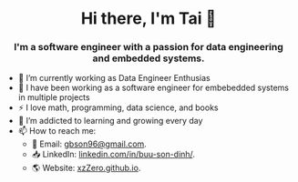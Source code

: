 <h1 align="center">Hi there, I'm Tai 👋</h1>
<h3 align="center">I'm a software engineer with a passion for data engineering and embedded systems.</h3>

- 🔭 I’m currently working as Data Engineer Enthusias
- 👯 I have been working as a software engineer for embebedded systems in multiple projects
- ⚡ I love math, programming, data science, and books
- 🌱 I’m addicted to learning and growing every day
- 📫 How to reach me: 
  - 📨 Email: [gbson96@gmail.com](mailto:gbson96@gmail.com).
  - 📥 LinkedIn: [linkedin.com/in/buu-son-dinh/](https://www.linkedin.com/in/buu-son-dinh/).
  - 🌎 Website: [xzZero.github.io](https://xzZero.github.io).

